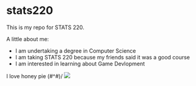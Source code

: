# stats220

This is my repo for STATS 220. 

A little about me:

- I am undertaking a degree in Computer Science
- I am taking STATS 220 because my friends said it was a good course
- I am interested in learning about Game Devlopment

I love honey pie \(#^#)/ ![](https://media1.tenor.com/m/WWsBijR9E74AAAAd/honey-pie-gif-honey-pie-meme.gif)
